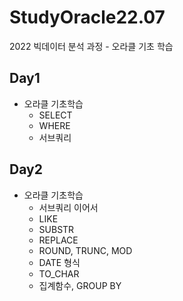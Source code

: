 # StudyOracle22.07
2022 빅데이터 분석 과정 - 오라클 기초 학습

## Day1
- 오라클 기초학습
  - SELECT
  - WHERE
  - 서브쿼리

## Day2
- 오라클 기초학습
  - 서브쿼리 이어서
  - LIKE
  - SUBSTR
  - REPLACE
  - ROUND, TRUNC, MOD
  - DATE 형식
  - TO_CHAR
  - 집계함수, GROUP BY
